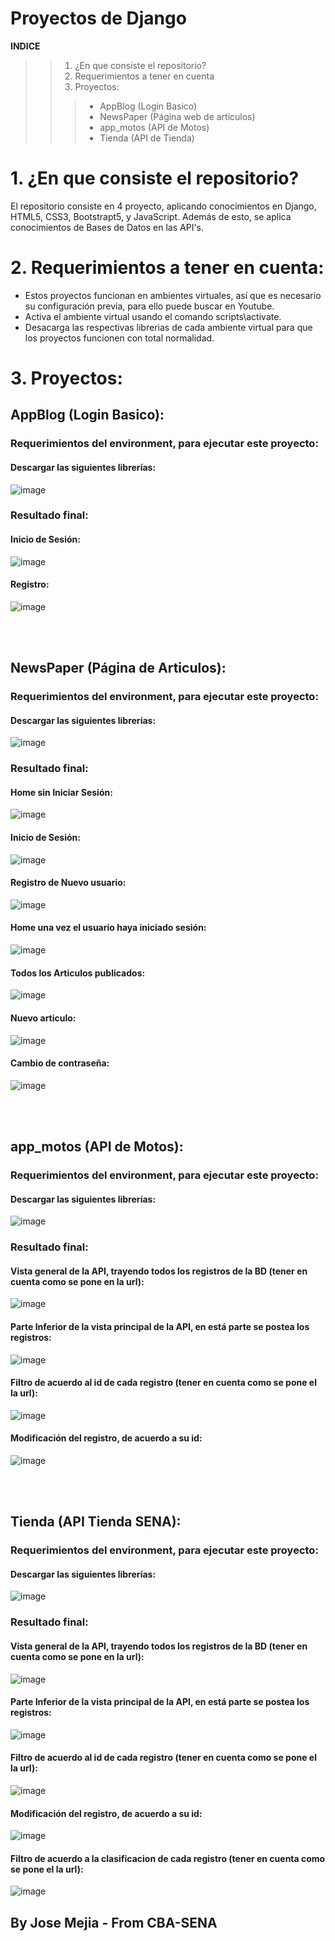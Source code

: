 # Proyectos de Django

**INDICE**
>> 1. ¿En que consiste el repositorio?
>> 2. Requerimientos a tener en cuenta
>> 3. Proyectos:
>>>* AppBlog (Login Basico)
>>>* NewsPaper (Página web de articulos)
>>>* app_motos (API de Motos)
>>>* Tienda (API de Tienda)


# 1. ¿En que consiste el repositorio?
El repositorio consiste en 4 proyecto, aplicando conocimientos en Django, HTML5, CSS3, Bootstrapt5, y JavaScript. Además de esto, 
se aplica conocimientos de Bases de Datos en las API's.

# 2. Requerimientos a tener en cuenta:
- Estos proyectos funcionan en ambientes virtuales, así que es 
  necesario su configuración previa, para ello puede buscar en 
  Youtube.
- Activa el ambiente virtual usando el comando scripts\activate.
- Desacarga las respectivas librerias de cada ambiente virtual para 
  que los proyectos funcionen con total normalidad.



# 3. Proyectos:

## AppBlog (Login Basico):
### Requerimientos del environment, para ejecutar este proyecto:
#### Descargar las siguientes librerías:
![image](https://user-images.githubusercontent.com/101678570/207759521-1400a38c-a054-49f3-85da-49239545e701.png)

### Resultado final:
#### Inicio de Sesión:
![image](https://user-images.githubusercontent.com/101678570/207752278-a46d4823-8987-44f5-9711-a3975fdc846f.png)
#### Registro:
![image](https://user-images.githubusercontent.com/101678570/207752351-d8bb5efa-9c23-4ab7-9d91-201e4c36ec86.png)

<br><br>
## NewsPaper (Página de Articulos):
### Requerimientos del environment, para ejecutar este proyecto: 
#### Descargar las siguientes librerías:
![image](https://user-images.githubusercontent.com/101678570/207759521-1400a38c-a054-49f3-85da-49239545e701.png)

### Resultado final:
#### Home sin Iniciar Sesión:
![image](https://user-images.githubusercontent.com/101678570/207761099-00c9fc8e-55b9-4a4f-94e6-c84c89d5a36d.png)
#### Inicio de Sesión:
![image](https://user-images.githubusercontent.com/101678570/207761279-510632ad-cf93-4b68-9df2-258216f0e2f1.png)
#### Registro de Nuevo usuario:
![image](https://user-images.githubusercontent.com/101678570/207761903-21c2d200-e099-47c8-a8b3-6e80654390cf.png)
#### Home una vez el usuario haya iniciado sesión:
![image](https://user-images.githubusercontent.com/101678570/207761407-60b729aa-5e2f-473e-806d-fc29ec79a9ac.png)
#### Todos los Articulos publicados:
![image](https://user-images.githubusercontent.com/101678570/207761465-aae5d1a0-7faa-427b-9253-ad2f1f07e41f.png)
#### Nuevo articulo:
![image](https://user-images.githubusercontent.com/101678570/207761513-9e0af4e8-2914-4607-807b-0233689f483a.png)
#### Cambio de contraseña:
![image](https://user-images.githubusercontent.com/101678570/207761542-51f782c1-615a-4660-80bd-76f231964423.png)


<br><br>
## app_motos (API de Motos):
### Requerimientos del environment, para ejecutar este proyecto:
#### Descargar las siguientes librerías:
![image](https://user-images.githubusercontent.com/101678570/207763899-56314e41-2087-46fb-92ec-268f8a06950b.png)


### Resultado final:
#### Vista general de la API, trayendo todos los registros de la BD (tener en cuenta como se pone en la url):
![image](https://user-images.githubusercontent.com/101678570/207764077-c606a1bc-b9ee-43b2-a615-072703b8ae7c.png)

#### Parte Inferior de la vista principal de la API, en está parte se postea los registros:
![image](https://user-images.githubusercontent.com/101678570/207764292-dda43885-97ed-4847-9eac-2664fbb7b1bb.png)

#### Filtro de acuerdo al id de cada registro (tener en cuenta como se pone el la url):
![image](https://user-images.githubusercontent.com/101678570/207764534-dc5e274c-1b44-4f00-b011-7a2d9445e503.png)

#### Modificación del registro, de acuerdo a su id:
![image](https://user-images.githubusercontent.com/101678570/207764619-aa6edfef-1796-401e-ad7f-fb3880dc7869.png)


<br><br>
## Tienda (API Tienda SENA):
### Requerimientos del environment, para ejecutar este proyecto:
#### Descargar las siguientes librerías:
![image](https://user-images.githubusercontent.com/101678570/207764806-b39729d8-7f2b-4e54-ade1-4bcd2a4a3260.png)

### Resultado final:

#### Vista general de la API, trayendo todos los registros de la BD (tener en cuenta como se pone en la url):
![image](https://user-images.githubusercontent.com/101678570/207766018-31c2ad43-83a1-4a93-b4e2-9c794187cd36.png)

#### Parte Inferior de la vista principal de la API, en está parte se postea los registros:
![image](https://user-images.githubusercontent.com/101678570/207766155-b4dba13a-aa7b-45ad-b043-bc6b23a7d94c.png)

#### Filtro de acuerdo al id de cada registro (tener en cuenta como se pone el la url):
![image](https://user-images.githubusercontent.com/101678570/207766235-9a6a13e9-dcb1-45f6-b8fd-1aea5d8561a4.png)

#### Modificación del registro, de acuerdo a su id:
![image](https://user-images.githubusercontent.com/101678570/207766330-90060c91-be7b-4bed-9e8b-7838c9fda9df.png)

#### Filtro de acuerdo a la clasificacion de cada registro (tener en cuenta como se pone el la url):
![image](https://user-images.githubusercontent.com/101678570/207766472-1d168464-4437-4d05-9602-ecafbe27e6da.png)




## By Jose Mejia - From CBA-SENA











